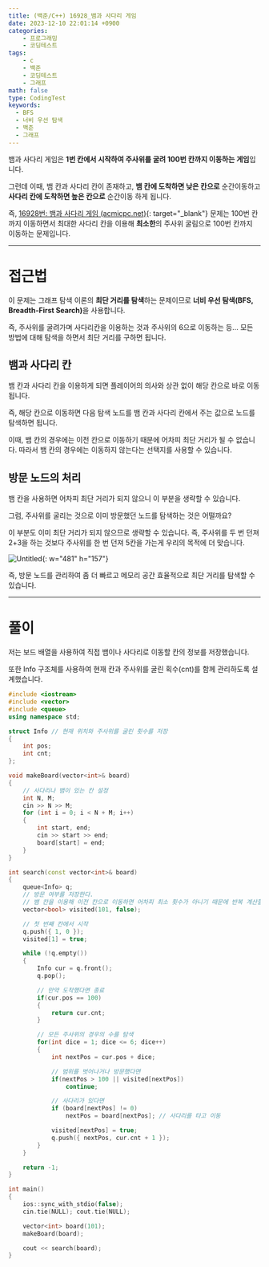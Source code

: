 ```yaml
---
title: (백준/C++) 16928_뱀과 사다리 게임
date: 2023-12-10 22:01:14 +0900
categories:
    - 프로그래밍
    - 코딩테스트
tags:
    - c
    - 백준
    - 코딩테스트
    - 그래프
math: false
type: CodingTest
keywords:
  - BFS
  - 너비 우선 탐색
  - 백준
  - 그래프
---
```


뱀과 사다리 게임은 **1번 칸에서 시작하여 주사위를 굴려 100번 칸까지 이동하는 게임**입니다.

그런데 이때, 뱀 칸과 사다리 칸이 존재하고, **뱀 칸에 도착하면 낮은 칸으로** 순간이동하고 **사다리 칸에 도착하면 높은 칸으로** 순간이동 하게 됩니다.

즉, [16928번: 뱀과 사다리 게임 (acmicpc.net)](https://www.acmicpc.net/problem/16928){: target="_blank"} 문제는 100번 칸까지 이동하면서 최대한 사다리 칸을 이용해 **최소한**의 주사위 굴림으로 100번 칸까지 이동하는 문제입니다.

---

# 접근법

이 문제는 그래프 탐색 이론의 **최단 거리를 탐색**하는 문제이므로 <span class="keyword">**너비 우선 탐색(BFS, Breadth-First Search)**</span>을 사용합니다.

즉, 주사위를 굴려가며 사다리칸을 이용하는 것과 주사위의 6으로 이동하는 등… 모든 방법에 대해 탐색을 하면서 최단 거리를 구하면 됩니다.

## 뱀과 사다리 칸

뱀 칸과 사다리 칸을 이용하게 되면 플레이어의 의사와 상관 없이 해당 칸으로 바로 이동됩니다.

즉, 해당 칸으로 이동하면 다음 탐색 노드를 뱀 칸과 사다리 칸에서 주는 값으로 노드를 탐색하면 됩니다.

이때, 뱀 칸의 경우에는 이전 칸으로 이동하기 때문에 어차피 최단 거리가 될 수 없습니다. 따라서 뱀 칸의 경우에는 이동하지 않는다는 선택지를 사용할 수 있습니다.

## 방문 노드의 처리

뱀 칸을 사용하면 어차피 최단 거리가 되지 않으니 이 부분을 생략할 수 있습니다.

그럼, 주사위를 굴리는 것으로 이미 방문했던 노드를 탐색하는 것은 어떨까요?

이 부분도 이미 최단 거리가 되지 않으므로 생략할 수 있습니다. 즉, 주사위를 두 번 던져 2+3을 하는 것보다 주사위를 한 번 던져 5칸을 가는게 우리의 목적에 더 맞습니다.

![Untitled](https://drive.google.com/uc?export=view&id=1D_5hsxAOmazO5K_ExxR--EwBmdnOfk7k&usp=drive_fs){: w="481" h="157"}

즉, 방문 노드를 관리하여 좀 더 빠르고 메모리 공간 효율적으로 최단 거리를 탐색할 수 있습니다.

---

# 풀이

저는 보드 배열을 사용하여 직접 뱀이나 사다리로 이동할 칸의 정보를 저장했습니다.

또한 Info 구조체를 사용하여 현재 칸과 주사위를 굴린 획수(cnt)를 함께 관리하도록 설계했습니다.

```cpp
#include <iostream>
#include <vector>
#include <queue>
using namespace std;

struct Info // 현재 위치와 주사위를 굴린 횟수를 저장
{
	int pos;
	int cnt;
};

void makeBoard(vector<int>& board)
{
	// 사다리나 뱀이 있는 칸 설정
	int N, M;
	cin >> N >> M;
	for (int i = 0; i < N + M; i++)
	{
		int start, end;
		cin >> start >> end;
		board[start] = end;
	}
}

int search(const vector<int>& board)
{
	queue<Info> q;
	// 방문 여부를 저장한다.
	// 뱀 칸을 이용해 이전 칸으로 이동하면 어차피 최소 횟수가 아니기 때문에 반복 계산할 필요가 없다.
	vector<bool> visited(101, false);

	// 첫 번째 칸에서 시작
	q.push({ 1, 0 });
	visited[1] = true;

	while (!q.empty())
	{
		Info cur = q.front();
		q.pop();

		// 만약 도착했다면 종료
		if(cur.pos == 100)
		{
			return cur.cnt;
		}

		// 모든 주사위의 경우의 수를 탐색
		for(int dice = 1; dice <= 6; dice++)
		{
			int nextPos = cur.pos + dice;

			// 범위를 벗어나거나 방문했다면
			if(nextPos > 100 || visited[nextPos])
				continue;

			// 사다리가 있다면
			if (board[nextPos] != 0)
				nextPos = board[nextPos]; // 사다리를 타고 이동

			visited[nextPos] = true;
			q.push({ nextPos, cur.cnt + 1 });
		}
	}

	return -1;
}

int main()
{
	ios::sync_with_stdio(false);
	cin.tie(NULL); cout.tie(NULL);

	vector<int> board(101);
	makeBoard(board);

	cout << search(board);
}
```